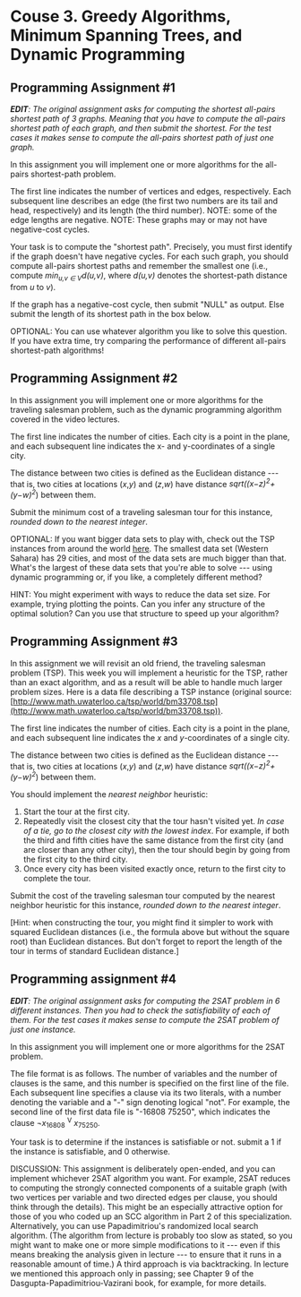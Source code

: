 # Couse 3. Greedy Algorithms, Minimum Spanning Trees, and Dynamic Programming

## Programming Assignment #1

_**EDIT**: The original assignment asks for computing the shortest all-pairs shortest path of 3 graphs. Meaning that you have to compute the all-pairs shortest path of each graph, and then submit the shortest. For the test cases it makes sense to compute the all-pairs shortest path of just one graph._

In this assignment you will implement one or more algorithms for the all-pairs shortest-path problem.

The first line indicates the number of vertices and edges, respectively. Each subsequent line describes an edge (the first two numbers are its tail and head, respectively) and its length (the third number). NOTE: some of the edge lengths are negative. NOTE: These graphs may or may not have negative-cost cycles.

Your task is to compute the "shortest path". Precisely, you must first identify if the graph doesn't have negative cycles. For each such graph, you should compute all-pairs shortest paths and remember the smallest one (i.e., compute _min<sub>u,v ∈ V</sub>d(u,v)_, where _d(u,v)_ denotes the shortest-path distance from _u_ to _v_).

If the graph has a negative-cost cycle, then submit "NULL" as output. Else submit the length of its shortest path in the box below.

OPTIONAL: You can use whatever algorithm you like to solve this question. If you have extra time, try comparing the performance of different all-pairs shortest-path algorithms!

## Programming Assignment #2

In this assignment you will implement one or more algorithms for the traveling salesman problem, such as the dynamic programming algorithm covered in the video lectures.

The first line indicates the number of cities. Each city is a point in the plane, and each subsequent line indicates the x- and y-coordinates of a single city.

The distance between two cities is defined as the Euclidean distance --- that is, two cities at locations (_x_,_y_) and (_z_,_w_) have distance _sqrt((x−z)<sup>2</sup>+(y−w)<sup>2</sup>_) between them.

Submit the minimum cost of a traveling salesman tour for this instance, _rounded down to the nearest integer_.

OPTIONAL: If you want bigger data sets to play with, check out the TSP instances from around the world [here](http://www.math.uwaterloo.ca/tsp/world/countries.html). The smallest data set (Western Sahara) has 29 cities, and most of the data sets are much bigger than that. What's the largest of these data sets that you're able to solve --- using dynamic programming or, if you like, a completely different method?

HINT: You might experiment with ways to reduce the data set size. For example, trying plotting the points. Can you infer any structure of the optimal solution? Can you use that structure to speed up your algorithm?

## Programming Assignment #3
In this assignment we will revisit an old friend, the traveling salesman problem (TSP). This week you will implement a heuristic for the TSP, rather than an exact algorithm, and as a result will be able to handle much larger problem sizes. Here is a data file describing a TSP instance (original source: [http://www.math.uwaterloo.ca/tsp/world/bm33708.tsp](http://www.math.uwaterloo.ca/tsp/world/bm33708.tsp)).

The first line indicates the number of cities. Each city is a point in the plane, and each subsequent line indicates the _x_ and _y_-coordinates of a single city.

The distance between two cities is defined as the Euclidean distance --- that is, two cities at locations (_x_,_y_) and (_z_,_w_) have distance _sqrt((x−z)<sup>2</sup>+(y−w)<sup>2</sup>_) between them.

You should implement the _nearest neighbor_ heuristic:

 1. Start the tour at the first city.
 2. Repeatedly visit the closest city that the tour hasn't visited yet. _In case of a tie, go to the closest city with the lowest index_. For example, if both the third and fifth cities have the same distance from the first city (and are closer than any other city), then the tour should begin by going from the first city to the third city.
 3. Once every city has been visited exactly once, return to the first city to complete the tour.

Submit the cost of the traveling salesman tour computed by the nearest neighbor heuristic for this instance, _rounded down to the nearest integer_.

[Hint: when constructing the tour, you might find it simpler to work with squared Euclidean distances (i.e., the formula above but without the square root) than Euclidean distances. But don't forget to report the length of the tour in terms of standard Euclidean distance.]

## Programming assignment #4

_**EDIT**: The original assignment asks for computing the 2SAT problem in 6 different instances. Then you had to check the satisfiability of each of them. For the test cases it makes sense to compute the 2SAT problem of just one instance._

In this assignment you will implement one or more algorithms for the 2SAT problem.

The file format is as follows. The number of variables and the number of clauses is the same, and this number is specified on the first line of the file. Each subsequent line specifies a clause via its two literals, with a number denoting the variable and a "-" sign denoting logical "not". For example, the second line of the first data file is "-16808 75250", which indicates the clause ¬_x_<sub>16808</sub> <sup>V</sup> _x_<sub>75250</sub>.

Your task is to determine if the instances is satisfiable or not. submit a 1 if the instance is satisfiable, and 0 otherwise.

DISCUSSION: This assignment is deliberately open-ended, and you can implement whichever 2SAT algorithm you want. For example, 2SAT reduces to computing the strongly connected components of a suitable graph (with two vertices per variable and two directed edges per clause, you should think through the details). This might be an especially attractive option for those of you who coded up an SCC algorithm in Part 2 of this specialization. Alternatively, you can use Papadimitriou's randomized local search algorithm. (The algorithm from lecture is probably too slow as stated, so you might want to make one or more simple modifications to it --- even if this means breaking the analysis given in lecture --- to ensure that it runs in a reasonable amount of time.) A third approach is via backtracking. In lecture we mentioned this approach only in passing; see Chapter 9 of the Dasgupta-Papadimitriou-Vazirani book, for example, for more details.